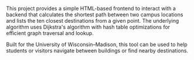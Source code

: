 This project provides a simple HTML-based frontend to interact with a backend that calculates the shortest path between two campus locations and lists the ten closest destinations from a given point. The underlying algorithm uses Dijkstra's algorithm with hash table optimizations for efficient graph traversal and lookup.

Built for the University of Wisconsin–Madison, this tool can be used to help students or visitors navigate between buildings or find nearby destinations.

